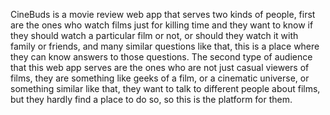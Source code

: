 CineBuds is a movie review web app that serves two kinds of people, first are the ones who watch films just for killing time and they want to know if they should watch a particular film or not, or should they watch it with family or friends, and many similar questions like that, this is a place where they can know answers to those questions. The second type of audience that this web app serves are the ones who are not just casual viewers of films, they are something like geeks of a film, or a cinematic universe, or something similar like that, they want to talk to different people about films, but they hardly find a place to do so, so this is the platform for them. 
